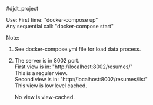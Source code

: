 #djdt_project

Use:
First time: "docker-compose up"  
Any sequential call: "docker-compose start"  

Note:  
1. See docker-compose.yml file for load data process.  
2. The server is in 8002 port.  
    First view is in: "http://localhost:8002/resumes/"  
        This is a reguler view.  
    Second view is in: "http://localhost:8002/resumes/list"  
        This view is low level cached.  
    
    No view is view-cached.  
